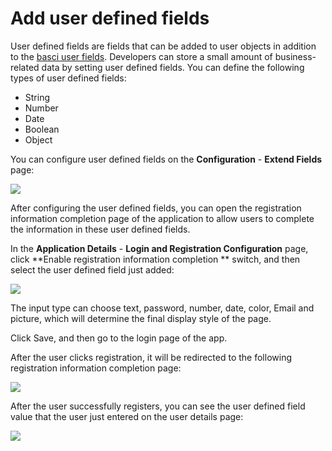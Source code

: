 # Add user defined fields

<LastUpdated/>

User defined fields are fields that can be added to user objects in addition to the [basci user fields](/guides/user/user-profile.md). Developers can store a small amount of business-related data by setting user defined fields.
You can define the following types of user defined fields:

- String
- Number
- Date
- Boolean
- Object

You can configure user defined fields on the **Configuration** - **Extend Fields** page:

![](~@imagesZhCn/guides/authentication/Xnip2021-02-24_15-43-23.png)


After configuring the user defined fields, you can open the registration information completion page of the application to allow users to complete the information in these user defined fields.

In the **Application Details** - **Login and Registration Configuration** page, click **Enable registration information completion ** switch, and then select the user defined field just added:

![](~@imagesZhCn/guides/authentication/Xnip2021-02-24_15-41-20.png)

The input type can choose text, password, number, date, color, Email and picture, which will determine the final display style of the page.

Click Save, and then go to the login page of the app.

After the user clicks registration, it will be redirected to the following registration information completion page:

![](~@imagesZhCn/guides/authentication/Xnip2021-02-24_15-46-26.png)

After the user successfully registers, you can see the user defined field value that the user just entered on the user details page:

![](~@imagesZhCn/guides/authentication/Xnip2021-02-24_15-48-29.png)
